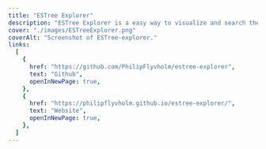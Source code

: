 ```yaml
---
title: "ESTree Explorer"
description: "ESTree Explorer is a easy way to visualize and search the ESTree specification without getting a headache."
cover: "./images/ESTreeExplorer.png"
coverAlt: "Screenshot of ESTree-explorer."
links:
  [
    {
      href: "https://github.com/PhilipFlyvholm/estree-explorer",
      text: "Github",
      openInNewPage: true,
    },
    {
      href: "https://philipflyvholm.github.io/estree-explorer/",
      text: "Website",
      openInNewPage: true,
    },
  ]
---
```

